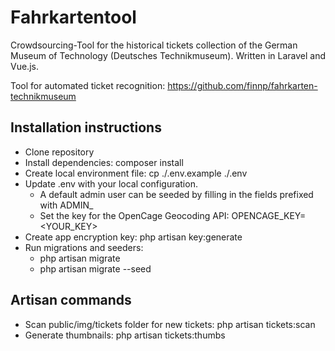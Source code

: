 Fahrkartentool
==============

Crowdsourcing-Tool for the historical tickets collection of the German Museum of Technology (Deutsches Technikmuseum). Written in Laravel and Vue.js.

Tool for automated ticket recognition: https://github.com/finnp/fahrkarten-technikmuseum

Installation instructions
-------------------------

- Clone repository
- Install dependencies: composer install
- Create local environment file: cp ./.env.example ./.env
- Update .env with your local configuration. 
  - A default admin user can be seeded by filling in the fields prefixed with ADMIN_
  - Set the key for the OpenCage Geocoding API: OPENCAGE_KEY=<YOUR_KEY>
- Create app encryption key: php artisan key:generate
- Run migrations and seeders: 
  - php artisan migrate
  - php artisan migrate --seed

Artisan commands
----------------

- Scan public/img/tickets folder for new tickets: php artisan tickets:scan
- Generate thumbnails: php artisan tickets:thumbs

